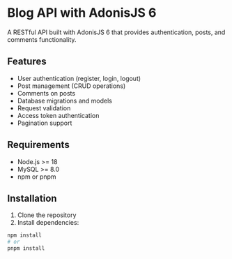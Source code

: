 # Blog API with AdonisJS 6

A RESTful API built with AdonisJS 6 that provides authentication, posts, and comments functionality.

## Features

- User authentication (register, login, logout)
- Post management (CRUD operations)
- Comments on posts
- Database migrations and models
- Request validation
- Access token authentication
- Pagination support

## Requirements

- Node.js >= 18
- MySQL >= 8.0
- npm or pnpm

## Installation

1. Clone the repository
2. Install dependencies:
```bash
npm install
# or
pnpm install